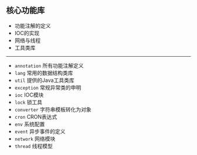 
## 核心功能库

- 功能注解的定义
- IOC的实现
- 网络与线程
- 工具类库

---

- `annotation` 所有功能注解定义
- `lang` 常用的数据结构类库
- `util` 提供的Java工具类库
- `exception` 常规异常类的申明
- `ioc` IOC模块
- `lock` 锁工具
- `converter` 字符串模板转化为对象
- `cron` CRON表达式
- `env` 系统配置
- `event` 异步事件的定义
- `network` 网络模块
- `thread` 线程模型